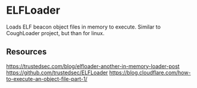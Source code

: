 # ELFLoader
Loads ELF beacon object files in memory to execute. Similar to CoughLoader project, but than for linux.

## Resources
https://trustedsec.com/blog/elfloader-another-in-memory-loader-post
https://github.com/trustedsec/ELFLoader
https://blog.cloudflare.com/how-to-execute-an-object-file-part-1/